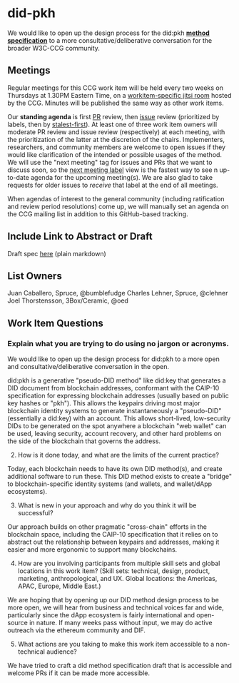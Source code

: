 # did-pkh

We would like to open up the design process for the did:pkh [**method specification**](did-pkh-method-draft.md) to a more  consultative/deliberative conversation for the broader W3C-CCG community.

## Meetings

Regular meetings for this CCG work item will be held every two weeks on Thursdays at 1.30PM Eastern Time, on a 
[workitem-specific jitsi room](https://meet.w3c-ccg.org/didpkh) hosted by the CCG.  Minutes will be published 
the same way as other work items.  

Our **standing agenda** is first [PR](https://github.com/w3c-ccg/did-pkh/pulls) review, then 
[issue](https://github.com/w3c-ccg/did-pkh/issues) review (prioritized by labels, then by 
[stalest-first](https://github.com/w3c-ccg/did-pkh/issues?q=is%3Aissue+is%3Aopen+sort%3Aupdated-asc)). 
At least one of three work item owners will moderate PR review and issue review (respectively) at each meeting,
with the prioritization of the latter at the discretion of the chairs. Implementers, researchers, and community
members are welcome to open issues if they would like clarification of the intended or possible usages of the 
method. We will use the "next meeting" tag for issues and PRs that we want to discuss soon, so the 
[next meeting label](https://github.com/w3c-ccg/did-pkh/labels/next%20meeting) view is the fastest way to see
 n up-to-date agenda for the upcoming meeting(s). We are also glad to take requests for older issues to 
*receive* that label at the end of all meetings.

When agendas of interest to the general community (including ratification and review period resolutions) come 
up, we will manually set an agenda on the CCG mailing list in addition to this GitHub-based tracking. 

## Include Link to Abstract or Draft 

Draft spec [here](./did-pkh-method-draft.md) (plain markdown)

## List Owners

Juan Caballero, Spruce, @bumblefudge 
Charles Lehner, Spruce, @clehner
Joel Thorstensson, 3Box/Ceramic, @oed

## Work Item Questions

### Explain what you are trying to do using no jargon or acronyms.

We would like to open up the design process for did:pkh to a more open and consultative/deliberative conversation in the open.

did:pkh is a generative "pseudo-DID method" like did:key that generates a DID document from blockchain addresses, conformant with the CAIP-10 specification for expressing blockchain addresses (usually based on public key hashes or "pkh").  This allows the keypairs driving most major blockchain identity systems to generate instantaneously a "pseudo-DID" (essentially a did:key) with an account.  This allows short-lived, low-security DIDs to be generated on the spot anywhere a blockchain "web wallet" can be used, leaving security, account recovery, and other hard problems on the side of the blockchain that governs the address.

2. How is it done today, and what are the limits of the current practice?

Today, each blockchain needs to have its own DID method(s), and create additional software to run these.  This DID method exists to create a "bridge" to blockchain-specific identity systems (and wallets, and wallet/dApp ecosystems).

3. What is new in your approach and why do you think it will be successful?

Our approach builds on other pragmatic "cross-chain" efforts in the blockchain space, including the CAIP-10 specification that it relies on to abstract out the relationship between keypairs and addresses, making it easier and more ergonomic to support many blockchains. 

4. How are you involving participants from multiple skill sets and global locations in this work item? (Skill sets: technical, design, product, marketing, anthropological, and UX. Global locations: the Americas, APAC, Europe, Middle East.)

We are hoping that by opening up our DID method design process to be more open, we will hear from business and technical voices far and wide, particularly since the dApp ecosystem is fairly international and open-source in nature. If many weeks pass without input, we may do active outreach via the ethereum community and DIF.

5. What actions are you taking to make this work item accessible to a non-technical audience?

We have tried to craft a did method specification draft that is accessible and welcome PRs if it can be made more accessible.
